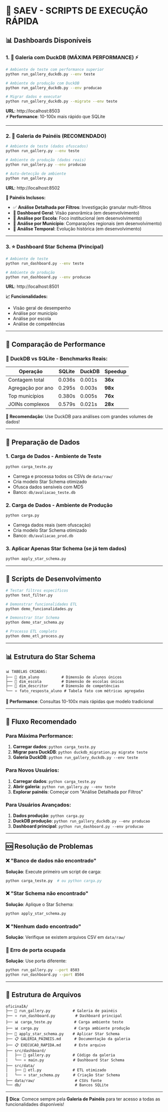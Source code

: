 # 🚀 SAEV - SCRIPTS DE EXECUÇÃO RÁPIDA

## 📊 Dashboards Disponíveis

### 1. 🦆 **Galeria com DuckDB** (MÁXIMA PERFORMANCE) ⚡
```bash
# Ambiente de teste com performance superior
python run_gallery_duckdb.py --env teste

# Ambiente de produção com DuckDB
python run_gallery_duckdb.py --env producao

# Migrar dados e executar
python run_gallery_duckdb.py --migrate --env teste
```
**URL**: http://localhost:8503  
**⚡ Performance**: 10-100x mais rápido que SQLite

---

### 2. 🎨 **Galeria de Painéis** (RECOMENDADO)
```bash
# Ambiente de teste (dados ofuscados)
python run_gallery.py --env teste

# Ambiente de produção (dados reais)
python run_gallery.py --env producao

# Auto-detecção de ambiente
python run_gallery.py
```
**URL**: http://localhost:8502

**🎯 Painéis Inclusos:**
- ✅ **Análise Detalhada por Filtros**: Investigação granular multi-filtros
- 🚧 **Dashboard Geral**: Visão panorâmica (em desenvolvimento)
- 🚧 **Análise por Escola**: Foco institucional (em desenvolvimento)
- 🚧 **Análise por Município**: Comparações regionais (em desenvolvimento)
- 🚧 **Análise Temporal**: Evolução histórica (em desenvolvimento)

---

### 3. ⭐ **Dashboard Star Schema** (Principal)
```bash
# Ambiente de teste
python run_dashboard.py --env teste

# Ambiente de produção
python run_dashboard.py --env producao
```
**URL**: http://localhost:8501

**📈 Funcionalidades:**
- Visão geral de desempenho
- Análise por município
- Análise por escola
- Análise de competências

---

## 🚀 Comparação de Performance

### 🦆 **DuckDB vs SQLite** - Benchmarks Reais:

| Operação | SQLite | DuckDB | Speedup |
|----------|---------|---------|---------|
| Contagem total | 0.036s | 0.001s | **36x** |
| Agregação por ano | 0.295s | 0.003s | **98x** |
| Top municípios | 0.380s | 0.005s | **76x** |
| JOINs complexos | 0.579s | 0.021s | **28x** |

**🎯 Recomendação**: Use DuckDB para análises com grandes volumes de dados!

---

## 💾 Preparação de Dados

### 1. **Carga de Dados - Ambiente de Teste**
```bash
python carga_teste.py
```
- Carrega e processa todos os CSVs de `data/raw/`
- Cria modelo Star Schema otimizado
- Ofusca dados sensíveis com MD5
- Banco: `db/avaliacao_teste.db`

### 2. **Carga de Dados - Ambiente de Produção**
```bash
python carga.py
```
- Carrega dados reais (sem ofuscação)
- Cria modelo Star Schema otimizado
- Banco: `db/avaliacao_prod.db`

### 3. **Aplicar Apenas Star Schema** (se já tem dados)
```bash
python apply_star_schema.py
```

---

## 🧪 Scripts de Desenvolvimento

```bash
# Testar filtros específicos
python test_filter.py

# Demonstrar funcionalidades ETL
python demo_funcionalidades.py

# Demonstrar Star Schema
python demo_star_schema.py

# Processo ETL completo
python demo_etl_process.py
```

---

## 📊 Estrutura do Star Schema

```
📊 TABELAS CRIADAS:
├── 👥 dim_aluno          # Dimensão de alunos únicos
├── 🏫 dim_escola         # Dimensão de escolas únicas
├── 🎯 dim_descritor      # Dimensão de competências
└── ⭐ fato_resposta_aluno # Tabela fato com métricas agregadas
```

**🚀 Performance**: Consultas 10-100x mais rápidas que modelo tradicional

---

## 🔄 Fluxo Recomendado

### Para Máxima Performance:
1. **Carregar dados**: `python carga_teste.py`
2. **Migrar para DuckDB**: `python duckdb_migration.py migrate teste`
3. **Galeria DuckDB**: `python run_gallery_duckdb.py --env teste`

### Para Novos Usuários:
1. **Carregar dados**: `python carga_teste.py`
2. **Abrir galeria**: `python run_gallery.py --env teste`
3. **Explorar painéis**: Começar com "Análise Detalhada por Filtros"

### Para Usuários Avançados:
1. **Dados produção**: `python carga.py`
2. **DuckDB produção**: `python run_gallery_duckdb.py --env producao`
3. **Dashboard principal**: `python run_dashboard.py --env producao`

---

## 🆘 Resolução de Problemas

### ❌ "Banco de dados não encontrado"
**Solução**: Execute primeiro um script de carga:
```bash
python carga_teste.py  # ou python carga.py
```

### ❌ "Star Schema não encontrado"
**Solução**: Aplique o Star Schema:
```bash
python apply_star_schema.py
```

### ❌ "Nenhum dado encontrado"
**Solução**: Verifique se existem arquivos CSV em `data/raw/`

### 🐛 Erro de porta ocupada
**Solução**: Use porta diferente:
```bash
python run_gallery.py --port 8503
python run_dashboard.py --port 8504
```

---

## 📁 Estrutura de Arquivos

```
oficinaIA/
├── 🎨 run_gallery.py          # Galeria de painéis
├── ⭐ run_dashboard.py         # Dashboard principal
├── 📊 carga_teste.py          # Carga ambiente teste
├── 📊 carga.py                # Carga ambiente produção
├── 🔧 apply_star_schema.py    # Aplicar Star Schema
├── 📋 GALERIA_PAINEIS.md      # Documentação da galeria
├── 📋 EXECUCAO_RAPIDA.md      # Este arquivo
├── src/dashboard/
│   ├── 🎨 gallery.py          # Código da galeria
│   └── ⭐ main.py             # Dashboard Star Schema
├── src/data/
│   ├── 🔄 etl.py              # ETL otimizado
│   └── ⭐ star_schema.py      # Criação Star Schema
├── data/raw/                  # CSVs fonte
└── db/                        # Bancos SQLite
```

---

**🎯 Dica**: Comece sempre pela **Galeria de Painéis** para ter acesso a todas as funcionalidades disponíveis!
